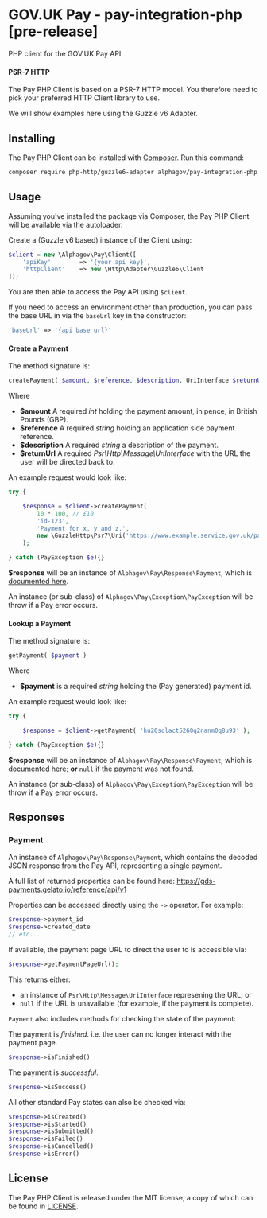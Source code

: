 # GOV.UK Pay - pay-integration-php [pre-release]
PHP client for the GOV.UK Pay API

#### PSR-7 HTTP

The Pay PHP Client is based on a PSR-7 HTTP model. You therefore need to pick your preferred HTTP Client library to use.

We will show examples here using the Guzzle v6 Adapter.

## Installing

The Pay PHP Client can be installed with [Composer](https://getcomposer.org/). Run this command:

```sh
composer require php-http/guzzle6-adapter alphagov/pay-integration-php
```


## Usage

Assuming you've installed the package via Composer, the Pay PHP Client will be available via the autoloader.

Create a (Guzzle v6 based) instance of the Client using:

```php
$client = new \Alphagov\Pay\Client([
    'apiKey'        => '{your api key}',
    'httpClient'    => new \Http\Adapter\Guzzle6\Client
]);
```

You are then able to access the Pay API using ``$client``.

If you need to access an environment other than production, you can pass the base URL in via the `baseUrl` key in the constructor:

```php
'baseUrl' => '{api base url}'
```

#### Create a Payment

The method signature is:
```php
createPayment( $amount, $reference, $description, UriInterface $returnUrl )
```

Where

* **$amount** A required _int_ holding the payment amount, in pence, in British Pounds (GBP).
* **$reference** A required _string_ holding an application side payment reference.
* **$description** A required _string_ a description of the payment.
* **$returnUrl** A required _Psr\Http\Message\UriInterface_ with the URL the user will be directed back to.

An example request would look like:
```php
try {

    $response = $client->createPayment(
        10 * 100, // £10
        'id-123',
        'Payment for x, y and z.',
        new \GuzzleHttp\Psr7\Uri('https://www.example.service.gov.uk/pay/response')
    );

} catch (PayException $e){}
```

**$response** will be an instance of `Alphagov\Pay\Response\Payment`, which is [documented here](#payment).

An instance (or sub-class) of ``Alphagov\Pay\Exception\PayException`` will be throw if a Pay error occurs.


#### Lookup a Payment

The method signature is:
```php
getPayment( $payment )
```
Where

* **$payment** is a required _string_ holding the (Pay generated) payment id.

An example request would look like:
```php
try {

    $response = $client->getPayment( 'hu20sqlact5260q2nanm0q8u93' );

} catch (PayException $e){}
```

**$response** will be an instance of `Alphagov\Pay\Response\Payment`, which is [documented here](#payment); **or** `null` if the payment was not found.

An instance (or sub-class) of ``Alphagov\Pay\Exception\PayException`` will be throw if a Pay error occurs.


## Responses

### Payment
An instance of `Alphagov\Pay\Response\Payment`, which contains the decoded JSON response from the Pay API, representing a single payment.

A full list of returned properties can be found here: https://gds-payments.gelato.io/reference/api/v1

Properties can be accessed directly using the `->` operator. For example:
```php
$response->payment_id
$response->created_date
// etc...
```

If available, the payment page URL to direct the user to is accessible via:
```php
$response->getPaymentPageUrl();
```

This returns either:
* an instance of `Psr\Http\Message\UriInterface` represening the URL; or
* `null` if the URL is unavailable (for example, if the payment is complete).

`Payment` also includes methods for checking the state of the payment:

The payment is _finished_. i.e. the user can no longer interact with the payment page.
```php
$response->isFinished()
```

The payment is _successful_.
```php
$response->isSuccess()
```

All other standard Pay states can also be checked via:
```php
$response->isCreated()
$response->isStarted()
$response->isSubmitted()
$response->isFailed()
$response->isCancelled()
$response->isError()
```

## License

The Pay PHP Client is released under the MIT license, a copy of which can be found in [LICENSE](LICENSE.txt).
